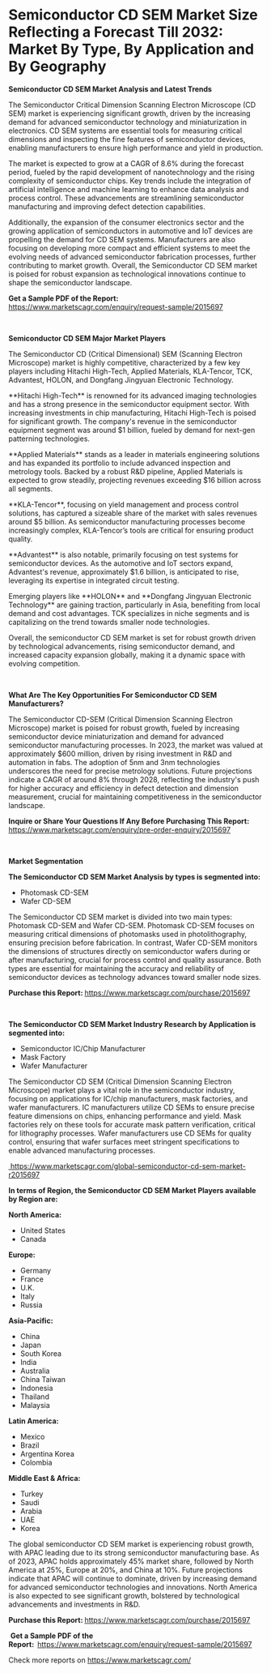 <p><h1>Semiconductor CD SEM Market Size Reflecting a Forecast Till 2032: Market By Type, By Application and By Geography</h1></p><p><strong>Semiconductor CD SEM Market Analysis and Latest Trends</strong></p>
<p><p>The Semiconductor Critical Dimension Scanning Electron Microscope (CD SEM) market is experiencing significant growth, driven by the increasing demand for advanced semiconductor technology and miniaturization in electronics. CD SEM systems are essential tools for measuring critical dimensions and inspecting the fine features of semiconductor devices, enabling manufacturers to ensure high performance and yield in production. </p><p>The market is expected to grow at a CAGR of 8.6% during the forecast period, fueled by the rapid development of nanotechnology and the rising complexity of semiconductor chips. Key trends include the integration of artificial intelligence and machine learning to enhance data analysis and process control. These advancements are streamlining semiconductor manufacturing and improving defect detection capabilities. </p><p>Additionally, the expansion of the consumer electronics sector and the growing application of semiconductors in automotive and IoT devices are propelling the demand for CD SEM systems. Manufacturers are also focusing on developing more compact and efficient systems to meet the evolving needs of advanced semiconductor fabrication processes, further contributing to market growth. Overall, the Semiconductor CD SEM market is poised for robust expansion as technological innovations continue to shape the semiconductor landscape.</p></p>
<p><strong>Get a Sample PDF of the Report:&nbsp;</strong> <a href="https://www.marketscagr.com/enquiry/request-sample/2015697?utm_campaign=1836&utm_medium=2&utm_source=Github&utm_content=ia&utm_term=17012025&utm_id=semiconductor-cd-sem">https://www.marketscagr.com/enquiry/request-sample/2015697</a></p>
<p>&nbsp;</p>
<p><strong>Semiconductor CD SEM Major Market Players</strong></p>
<p><p>The Semiconductor CD (Critical Dimensional) SEM (Scanning Electron Microscope) market is highly competitive, characterized by a few key players including Hitachi High-Tech, Applied Materials, KLA-Tencor, TCK, Advantest, HOLON, and Dongfang Jingyuan Electronic Technology. </p><p>**Hitachi High-Tech** is renowned for its advanced imaging technologies and has a strong presence in the semiconductor equipment sector. With increasing investments in chip manufacturing, Hitachi High-Tech is poised for significant growth. The company's revenue in the semiconductor equipment segment was around $1 billion, fueled by demand for next-gen patterning technologies.</p><p>**Applied Materials** stands as a leader in materials engineering solutions and has expanded its portfolio to include advanced inspection and metrology tools. Backed by a robust R&D pipeline, Applied Materials is expected to grow steadily, projecting revenues exceeding $16 billion across all segments.</p><p>**KLA-Tencor**, focusing on yield management and process control solutions, has captured a sizeable share of the market with sales revenues around $5 billion. As semiconductor manufacturing processes become increasingly complex, KLA-Tencor’s tools are critical for ensuring product quality.</p><p>**Advantest** is also notable, primarily focusing on test systems for semiconductor devices. As the automotive and IoT sectors expand, Advantest's revenue, approximately $1.6 billion, is anticipated to rise, leveraging its expertise in integrated circuit testing.</p><p>Emerging players like **HOLON** and **Dongfang Jingyuan Electronic Technology** are gaining traction, particularly in Asia, benefiting from local demand and cost advantages. TCK specializes in niche segments and is capitalizing on the trend towards smaller node technologies.</p><p>Overall, the semiconductor CD SEM market is set for robust growth driven by technological advancements, rising semiconductor demand, and increased capacity expansion globally, making it a dynamic space with evolving competition.</p></p>
<p>&nbsp;</p>
<p><strong>What Are The Key Opportunities For Semiconductor CD SEM Manufacturers?</strong></p>
<p><p>The Semiconductor CD-SEM (Critical Dimension Scanning Electron Microscope) market is poised for robust growth, fueled by increasing semiconductor device miniaturization and demand for advanced semiconductor manufacturing processes. In 2023, the market was valued at approximately $600 million, driven by rising investment in R&D and automation in fabs. The adoption of 5nm and 3nm technologies underscores the need for precise metrology solutions. Future projections indicate a CAGR of around 8% through 2028, reflecting the industry's push for higher accuracy and efficiency in defect detection and dimension measurement, crucial for maintaining competitiveness in the semiconductor landscape.</p></p>
<p><strong>Inquire or Share Your Questions If Any Before Purchasing This Report:</strong> <a href="https://www.marketscagr.com/enquiry/pre-order-enquiry/2015697?utm_campaign=1836&utm_medium=2&utm_source=Github&utm_content=ia&utm_term=17012025&utm_id=semiconductor-cd-sem">https://www.marketscagr.com/enquiry/pre-order-enquiry/2015697</a></p>
<p>&nbsp;</p>
<p><strong>Market Segmentation</strong></p>
<p><strong>The Semiconductor CD SEM Market Analysis by types is segmented into:</strong></p>
<p><ul><li>Photomask CD-SEM</li><li>Wafer CD-SEM</li></ul></p>
<p><p>The Semiconductor CD SEM market is divided into two main types: Photomask CD-SEM and Wafer CD-SEM. Photomask CD-SEM focuses on measuring critical dimensions of photomasks used in photolithography, ensuring precision before fabrication. In contrast, Wafer CD-SEM monitors the dimensions of structures directly on semiconductor wafers during or after manufacturing, crucial for process control and quality assurance. Both types are essential for maintaining the accuracy and reliability of semiconductor devices as technology advances toward smaller node sizes.</p></p>
<p><strong>Purchase this Report:&nbsp;</strong><a href="https://www.marketscagr.com/purchase/2015697?utm_campaign=1836&utm_medium=2&utm_source=Github&utm_content=ia&utm_term=17012025&utm_id=semiconductor-cd-sem">https://www.marketscagr.com/purchase/2015697</a></p>
<p>&nbsp;</p>
<p><strong>The Semiconductor CD SEM Market Industry Research by Application is segmented into:</strong></p>
<p><ul><li>Semiconductor IC/Chip Manufacturer</li><li>Mask Factory</li><li>Wafer Manufacturer</li></ul></p>
<p><p>The Semiconductor CD SEM (Critical Dimension Scanning Electron Microscope) market plays a vital role in the semiconductor industry, focusing on applications for IC/chip manufacturers, mask factories, and wafer manufacturers. IC manufacturers utilize CD SEMs to ensure precise feature dimensions on chips, enhancing performance and yield. Mask factories rely on these tools for accurate mask pattern verification, critical for lithography processes. Wafer manufacturers use CD SEMs for quality control, ensuring that wafer surfaces meet stringent specifications to enable advanced manufacturing processes.</p></p>
<p><a href="https://www.marketscagr.com/global-semiconductor-cd-sem-market-r2015697?utm_campaign=1836&utm_medium=2&utm_source=Github&utm_content=ia&utm_term=17012025&utm_id=semiconductor-cd-sem">&nbsp;https://www.marketscagr.com/global-semiconductor-cd-sem-market-r2015697</a></p>
<p><strong>In terms of Region, the Semiconductor CD SEM Market Players available by Region are:</strong></p>
<p>
    <p> <strong> North America: </strong>
        <ul>
            <li>United States</li>
            <li>Canada</li>
        </ul>
        </p> 
    <p> <strong> Europe: </strong>
        <ul>
            <li>Germany</li>
            <li>France</li>
            <li>U.K.</li>
            <li>Italy</li>
            <li>Russia</li>
        </ul>
        </p> 
    <p> <strong> Asia-Pacific: </strong>
        <ul>
            <li>China</li>
            <li>Japan</li>
            <li>South Korea</li>
            <li>India</li>
            <li>Australia</li>
            <li>China Taiwan</li>
            <li>Indonesia</li>
            <li>Thailand</li>
            <li>Malaysia</li>
        </ul>
        </p> 
    <p> <strong> Latin America: </strong>
        <ul>
            <li>Mexico</li>
            <li>Brazil</li>
            <li>Argentina Korea</li>
            <li>Colombia</li>
        </ul>
        </p> 
    <p> <strong> Middle East & Africa: </strong>
        <ul>
            <li>Turkey</li>
            <li>Saudi</li>
            <li>Arabia</li>
            <li>UAE</li>
            <li>Korea</li>
        </ul>
    </p>
    </p>
<p><p>The global semiconductor CD SEM market is experiencing robust growth, with APAC leading due to its strong semiconductor manufacturing base. As of 2023, APAC holds approximately 45% market share, followed by North America at 25%, Europe at 20%, and China at 10%. Future projections indicate that APAC will continue to dominate, driven by increasing demand for advanced semiconductor technologies and innovations. North America is also expected to see significant growth, bolstered by technological advancements and investments in R&D.</p></p>
<p><strong>Purchase this Report: </strong><a href="https://www.marketscagr.com/purchase/2015697?utm_campaign=1836&utm_medium=2&utm_source=Github&utm_content=ia&utm_term=17012025&utm_id=semiconductor-cd-sem">https://www.marketscagr.com/purchase/2015697</a></p>
<p>&nbsp;<strong>Get a Sample PDF of the Report:&nbsp;&nbsp;</strong><a href="https://www.marketscagr.com/enquiry/request-sample/2015697?utm_campaign=1836&utm_medium=2&utm_source=Github&utm_content=ia&utm_term=17012025&utm_id=semiconductor-cd-sem">https://www.marketscagr.com/enquiry/request-sample/2015697</a></p>
<p><strong></strong></p>
<p>Check more reports on <a href="https://www.marketscagr.com/?utm_campaign=1836&utm_medium=2&utm_source=Github&utm_content=ia&utm_term=17012025&utm_id=semiconductor-cd-sem">https://www.marketscagr.com/</a></p>